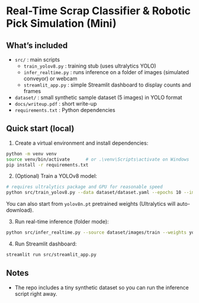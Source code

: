 # Real-Time Scrap Classifier & Robotic Pick Simulation (Mini)

## What’s included
- `src/` : main scripts
  - `train_yolov8.py` : training stub (uses ultralytics YOLO)
  - `infer_realtime.py` : runs inference on a folder of images (simulated conveyor) or webcam
  - `streamlit_app.py` : simple Streamlit dashboard to display counts and frames
- `dataset/` : small synthetic sample dataset (5 images) in YOLO format
- `docs/writeup.pdf` : short write-up
- `requirements.txt` : Python dependencies

## Quick start (local)
1. Create a virtual environment and install dependencies:
```bash
python -m venv venv
source venv/bin/activate      # or .\venv\Scripts\activate on Windows
pip install -r requirements.txt
```

2. (Optional) Train a YOLOv8 model:
```bash
# requires ultralytics package and GPU for reasonable speed
python src/train_yolov8.py --data dataset/dataset.yaml --epochs 10 --imgsz 640
```
You can also start from `yolov8n.pt` pretrained weights (Ultralytics will auto-download).

3. Run real-time inference (folder mode):
```bash
python src/infer_realtime.py --source dataset/images/train --weights yolov8n.pt
```

4. Run Streamlit dashboard:
```bash
streamlit run src/streamlit_app.py
```

## Notes
- The repo includes a tiny synthetic dataset so you can run the inference script right away.
